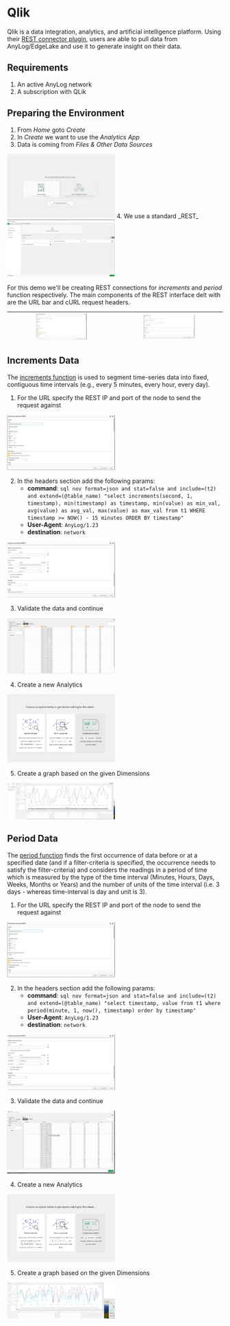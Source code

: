 # Qlik

Qlik is a data integration, analytics, and artificial intelligence platform. Using their <a href="https://help.qlik.com/en-US/connectors/Subsystems/REST_connector_help/Content/Connectors_REST/REST-connector.htm" target="_blank">REST connector plugin</a>, 
users are able to pull data from AnyLog/EdgeLake and use it to generate insight on their data. 

## Requirements 
1. An active AnyLog network 
2. A subscription with QLik 

## Preparing the Environment   
1. From _Home_ goto _Create_
2. In _Create_ we want to use the _Analytics App_
3. Data is coming from _Files & Other Data  Sources_
<img src="../imgs/qlik1.png" height=50% width=50% alt="source options" />
4. We use a standard _REST_
<img src="../imgs/qlik2.png" height=50% width=50% alt="source options" />

For this demo we'll be creating REST connections for _increments_ and _period_ function respectively.
The main components of the REST interface delt with are the URL bar and cURL request headers. 

| <img src="../imgs/qlik3.png" height=50% width=50% /> | <img src="../imgs/qlik4.png" height=50% width=50% /> |
|:-------------------------------------------------:|:-------------------------------------------------:|


## Increments Data 
The [increments function](../queries.md#the-increment-function) is used to segment time-series data into fixed, contiguous 
time intervals (e.g., every 5 minutes, every hour, every day).

1. For the URL specify the REST IP and port of the node to send the request against
<img src="../imgs/qlik5.png" height=50% width=50% />
 
2. In the headers section add the following params: 
    * **command**: `sql nov format=json and stat=false and include=(t2) and extend=(@table_name) "select increments(second, 1, timestamp), min(timestamp) as timestamp, min(value) as min_val, avg(value) as avg_val, max(value) as max_val from t1 WHERE timestamp >= NOW() - 15 minutes ORDER BY timestamp"`
    * **User-Agent**: `AnyLog/1.23`
    * **destination**: `network`
<img src="../imgs/qlik6.png" height=50% width=50% />

3. Validate the data and continue 
<img src="../imgs/qlik7_increments.png" height=50% width=50% />

4. Create a new Analytics
<img src="../imgs/qlik8.png" height=50% width=50% />

5. Create a graph based on the given Dimensions 
<img src="../imgs/qlik9_increments.png" height=50% width=50% />

## Period Data 
The [period function](../queries.md#the-period-function) finds the first occurrence of data before or at a specified 
date (and if a filter-criteria is specified, the occurrence needs to satisfy the filter-criteria) and considers the 
readings in a period of time which is measured by the type of the time interval (Minutes, Hours, Days, Weeks, Months 
or Years) and the number of units of the time interval (i.e. 3 days - whereas time-interval is day and unit is 3).

1. For the URL specify the REST IP and port of the node to send the request against
<img src="../imgs/qlik5.png" height=50% width=50% />
 
2. In the headers section add the following params: 
    * **command**: `sql nov format=json and stat=false and include=(t2) and extend=(@table_name) "select timestamp, value from t1 where period(minute, 1, now(), timestamp) order by timestamp"`
    * **User-Agent**: `AnyLog/1.23`
    * **destination**: `network`
<img src="../imgs/qlik6.png" height=50% width=50% />

3. Validate the data and continue 
<img src="../imgs/qlik7_period.png" height=50% width=50% />

4. Create a new Analytics
<img src="../imgs/qlik8.png" height=50% width=50% />

5. Create a graph based on the given Dimensions 
<img src="../imgs/qlik9_period.png" height=50% width=50% />
